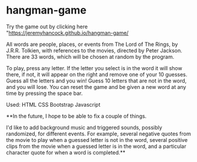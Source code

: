 # hangman-game
Try the game out by clicking here "https://jeremyhancock.github.io/hangman-game/

All words are people, places, or events from The Lord of The Rings, by J.R.R. Tolkien, with references to the movies, directed by Peter Jackson. There are 33 words, which will be chosen at random by the program.

To play, press any letter. If the letter you select is in the word it will show there, if not, it will appear on the right and remove one of your 10 guesses. Guess all the letters and you win! Guess 10 letters that are not in the word, and you will lose. You can reset the game and be given a new word at any time by pressing the space bar.

Used:
HTML
CSS
Bootstrap
Javascript

**In the future, I hope to be able to fix a couple of things.

I'd like to add background music and triggered sounds, possibly randomized, for different events. For example, several negative quotes from the movie to play when a guessed letter is not in the word, several positive clips from the movie when a guessed letter is in the word, and a particular character quote for when a word is completed.**
